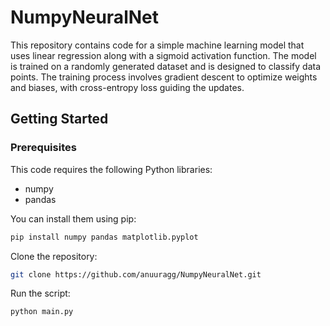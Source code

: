 # NumpyNeuralNet

This repository contains code for a simple machine learning model that uses linear regression along with a sigmoid activation function. The model is trained on a randomly generated dataset and is designed to classify data points. The training process involves gradient descent to optimize weights and biases, with cross-entropy loss guiding the updates.

## Getting Started

### Prerequisites

This code requires the following Python libraries:

* numpy
* pandas

You can install them using pip:

```bash
pip install numpy pandas matplotlib.pyplot
```
Clone the repository:
```bash
git clone https://github.com/anuuragg/NumpyNeuralNet.git
```
Run the script:
```bash
python main.py
```
